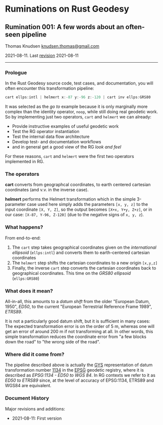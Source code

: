 # Ruminations on Rust Geodesy

## Rumination 001: A few words about an often-seen pipeline

Thomas Knudsen <knudsen.thomas@gmail.com>

2021-08-11. Last [revision](#document-history) 2021-08-11

---

### Prologue

In the Rust Geodesy source code, test cases, and documentation, you will often encounter this transformation pipeline:

```js
cart ellps:intl | helmert x:-87 y:-96 z:-120 | cart inv ellps:GRS80
```

It was selected as the *go to* example because it is only marginally more complex than the identity operator, `noop`, while still doing real geodetic work. So by implementing just two operators, `cart` and `helmert` we can already:

- Provide instructive examples of useful geodetic work
- Test the RG operator instantiation
- Test the internal data flow architecture
- Develop test- and documentation workflows
- and in general get a good view of the RG *look and feel*

For these reasons, `cart` and `helmert` were the first two operators implemented in RG.

### The operators

**cart** converts from geographcal coordinates, to earth centered cartesian coordinates (and v.v. in the inverse case).

**helmert** performs the Helmert transformation which in the simple 3-parameter case used here simply adds the parameters `[x, y, z]` to the input coordinate `[X, Y, Z]`, so the output becomes `[X+x, Y+y, Z+z]`, or in our case: `[X-87, Y-96, Z-120]` (due to the negative signs of `x, y, z`).

### What happens?

From end-to-end:

1. The `cart` step takes geographical coordinates given on the *international ellipsoid* (`ellps:intl`) and converts them to earth-centered cartesian coordinates
2. The `helmert` step shifts the cartesian coordinates to a new origin `[x,y,z]`
3. Finally, the inverse `cart` step converts the cartesian coordinates back to geographical coordinates. This time on the *GRS80 ellipsoid* (`ellps:GRS80`)

### What does it mean?

All-in-all, this amounts to a *datum shift* from the older "European Datum, 1950", *ED50*, to the current "European Terrestrial Reference Frame 1989", *ETRS89*.

It is not a particularly good datum shift, but it is sufficient in many cases: The expected transformation error is on the order of 5 m, whereas one will get an error of around 200 m if not transforming at all. In other words, this simple transformation reduces the coordinate error from "a few blocks down the road" to "the wrong side of the road".

### Where did it come from?

The pipeline described above is actually the [GYS](/ruminations/000-rumination.md#gys-the-geodetic-yaml-shorthand) representation of datum transformation number [1134](https://epsg.org/transformation_1134/ED50-to-WGS-84-2.html) in the [EPSG](https://epsg.org/home.html) geodetic registry, where it is described as *EPSG:1134 - ED50 to WGS 84*. In RG contexts we refer to it as *ED50 to ETRS89* since, at the level of accuracy of EPSG:1134, ETRS89 and WGS84 are equivalent.

### Document History

Major revisions and additions:

- 2021-08-11: First version
